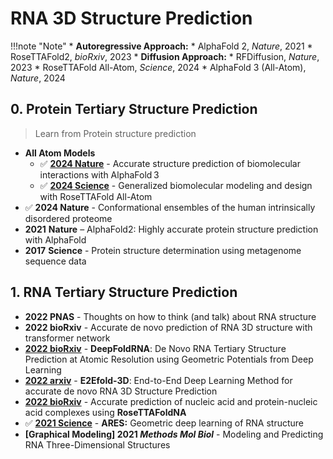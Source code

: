 # RNA 3D Structure Prediction

!!!note "Note"
    * **Autoregressive Approach:**
    	* AlphaFold 2, _Nature_, 2021
    	* RoseTTAFold2, _bioRxiv_, 2023
    * **Diffusion Approach:**&#x20;
    	* RFDiffusion, _Nature_, 2023
    	* RoseTTAFold All-Atom, _Science_, 2024
    	* AlphaFold 3 (All-Atom), _Nature_, 2024

## 0. Protein Tertiary Structure Prediction

> Learn from Protein structure prediction

* **All Atom Models**
  * ✅ [**2024 Nature**](https://www.nature.com/articles/s41586-024-07487-w) - Accurate structure prediction of biomolecular interactions with AlphaFold 3
  * ✅ [**2024 Science**](https://pubmed.ncbi.nlm.nih.gov/38452047/) - Generalized biomolecular modeling and design with RoseTTAFold All-Atom
* ✅ **2024 Nature** - Conformational ensembles of the human intrinsically disordered proteome
* &#x20;**2021** **Nature** – AlphaFold2: Highly accurate protein structure prediction with AlphaFold
* &#x20;**2017** **Science** - Protein structure determination using metagenome sequence data&#x20;

## 1. RNA Tertiary Structure Prediction

* **2022 PNAS** - Thoughts on how to think (and talk) about RNA structure
* **2022 bioRxiv** - Accurate de novo prediction of RNA 3D structure with transformer network
* [**2022 bioRxiv**](https://www.biorxiv.org/content/10.1101/2022.05.15.491755v1) - **DeepFoldRNA**: De Novo RNA Tertiary Structure Prediction at Atomic Resolution using Geometric Potentials from Deep Learning
* [**2022 arxiv**](https://arxiv.org/abs/2207.01586) - **E2Efold-3D**: End-to-End Deep Learning Method for accurate de novo RNA 3D Structure Prediction
* [**2022 bioRxiv**](https://www.biorxiv.org/content/10.1101/2022.09.09.507333v1) - Accurate prediction of nucleic acid and protein-nucleic acid complexes using **RoseTTAFoldNA**
* ✅ [**2021 Science**](https://www.science.org/doi/10.1126/science.abe5650) - **ARES:** Geometric deep learning of RNA structure
* **\[Graphical Modeling] 2021&#x20;**_**Methods Mol Biol**_ - Modeling and Predicting RNA Three-Dimensional Structures
